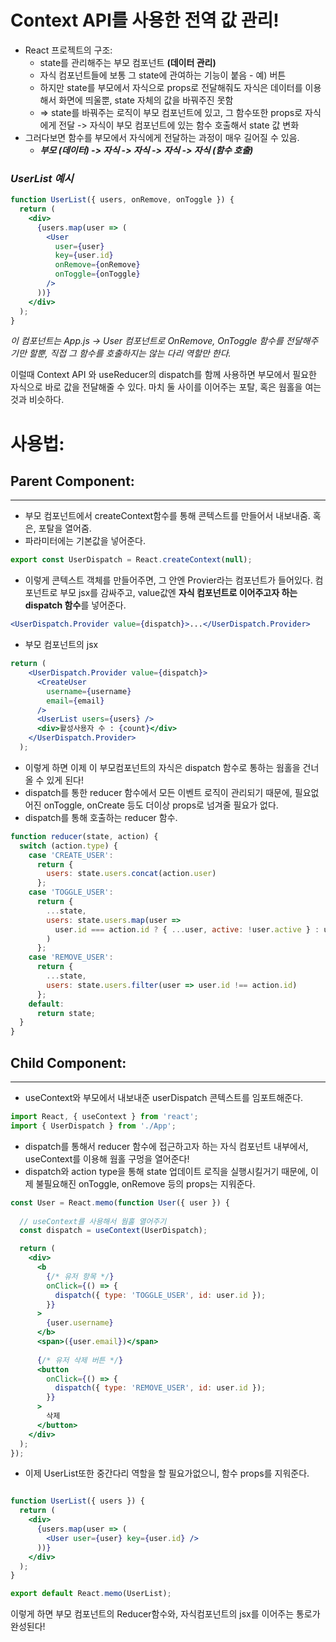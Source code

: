 # Context API를 사용한 전역 값 관리!
- React 프로젝트의 구조:
    - state를 관리해주는 부모 컴포넌트 **(데이터 관리)**
    - 자식 컴포넌트들에 보통 그 state에 관여하는 기능이 붙음 - 예) 버튼
    - 하지만 state를 부모에서 자식으로 props로 전달해줘도 자식은 데이터를 이용해서 화면에 띄울뿐, state 자체의 값을 바꿔주진 못함
    - => state를 바꿔주는 로직이 부모 컴포넌트에 있고, 그 함수또한 props로 자식에게 전달 -> 자식이 부모 컴포넌트에 있는 함수 호출해서 state 값 변화
- 그러다보면 함수를 부모에서 자식에게 전달하는 과정이 매우 길어질 수 있음.
    - ***부모 (데이터) -> 자식 -> 자식 -> 자식 -> 자식 (함수 호출)***
### *UserList 예시*
```jsx
function UserList({ users, onRemove, onToggle }) {
  return (
    <div>
      {users.map(user => (
        <User
          user={user}
          key={user.id}
          onRemove={onRemove}
          onToggle={onToggle}
        />
      ))}
    </div>
  );
}
```
*이 컴포넌트는 App.js -> User 컴포넌트로 OnRemove, OnToggle 함수를 전달해주기만 할뿐, 직접 그 함수를 호출하지는 않는 다리 역할만 한다.*

이럴때 Context API 와 useReducer의 dispatch를 함께 사용하면 부모에서 필요한 자식으로 바로 값을 전달해줄 수 있다. 마치 둘 사이를 이어주는 포탈, 혹은 웜홀을 여는것과 비슷하다.

# 사용법:
## Parent Component:
---
* 부모 컴포넌트에서 createContext함수를 통해 콘텍스트를 만들어서 내보내줌. 혹은, 포탈을 열어줌.
* 파라미터에는 기본값을 넣어준다.
```jsx
export const UserDispatch = React.createContext(null);
```
- 이렇게 콘텍스트 객체를 만들어주면, 그 안엔 Provier라는 컴포넌트가 들어있다. 컴포넌트로 부모 jsx를 감싸주고, value값엔 **자식 컴포넌트로 이어주고자 하는 dispatch 함수**를 넣어준다.
```jsx
<UserDispatch.Provider value={dispatch}>...</UserDispatch.Provider>
```
* 부모 컴포넌트의 jsx
```jsx
return (
    <UserDispatch.Provider value={dispatch}>
      <CreateUser
        username={username}
        email={email}
      />
      <UserList users={users} />
      <div>활성사용자 수 : {count}</div>
    </UserDispatch.Provider>
  );
```
* 이렇게 하면 이제 이 부모컴포넌트의 자식은 dispatch 함수로 통하는 웜홀을 건너올 수 있게 된다!
* dispatch를 통한 reducer 함수에서 모든 이벤트 로직이 관리되기 때문에, 필요없어진 onToggle, onCreate 등도 더이상 props로 넘겨줄 필요가 없다.
* dispatch를 통해 호출하는 reducer 함수.
```jsx
function reducer(state, action) {
  switch (action.type) {
    case 'CREATE_USER':
      return {
        users: state.users.concat(action.user)
      };
    case 'TOGGLE_USER':
      return {
        ...state,
        users: state.users.map(user =>
          user.id === action.id ? { ...user, active: !user.active } : user
        )
      };
    case 'REMOVE_USER':
      return {
        ...state,
        users: state.users.filter(user => user.id !== action.id)
      };
    default:
      return state;
  }
}
```
## Child Component:
---
* useContext와 부모에서 내보내준 userDispatch 콘텍스트를 임포트해준다.
```jsx
import React, { useContext } from 'react';
import { UserDispatch } from './App';
```

- dispatch를 통해서 reducer 함수에 접근하고자 하는 자식 컴포넌트 내부에서, useContext를 이용해 웜홀 구멍을 열어준다!
- dispatch와 action type을 통해 state 업데이트 로직을 실행시킬거기 때문에, 이제 불필요해진 onToggle, onRemove 등의 props는 지워준다.
```jsx
const User = React.memo(function User({ user }) {
  
  // useContext를 사용해서 웜홀 열어주기
  const dispatch = useContext(UserDispatch);

  return (
    <div>
      <b
        {/* 유저 항목 */}
        onClick={() => {
          dispatch({ type: 'TOGGLE_USER', id: user.id });
        }}
      >
        {user.username}
      </b>
      <span>({user.email})</span>
      
      {/* 유저 삭제 버튼 */}
      <button
        onClick={() => {
          dispatch({ type: 'REMOVE_USER', id: user.id });
        }}
      >
        삭제
      </button>
    </div>
  );
});
```

* 이제 UserList또한 중간다리 역할을 할 필요가없으니, 함수 props를 지워준다.

```jsx

function UserList({ users }) {
  return (
    <div>
      {users.map(user => (
        <User user={user} key={user.id} />
      ))}
    </div>
  );
}

export default React.memo(UserList);

```
이렇게 하면 부모 컴포넌트의 Reducer함수와, 자식컴포넌트의 jsx를 이어주는 통로가 완성된다!